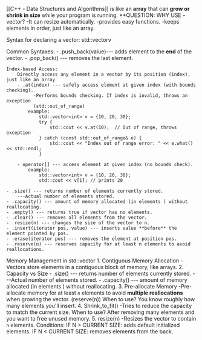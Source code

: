 [[C++ - Data Structures and Algorithms]]
is like an **array** that can **grow or shrink in size** while your program is running.
**QUESTION: WHY USE -vector? 
	-It can resize automatically.
	-provides easy functions.
	-keeps elements in order, just like an array.

Syntax for declaring a vector: std::vector<int>v

Common Syntaxes:
	- .push_back(value)--- adds element to the **end** of the vector.
	- .pop_back() --- removes the last element.

	Index-based Access:
		Directly access any element in a vector by its position (index), just like an array
		- .at(index) --- safely access element at given index (with bounds checking).
			  -Performs bounds checking. If index is invalid, throws an exception
			  (std::out_of_range)
			example:
				std::vector<int> v = {10, 20, 30};
				try {
				    std::cout << v.at(10);  // Out of range, throws exception
				} catch (const std::out_of_range& e) {
				    std::cout << "Index out of range error: " << e.what() << std::endl;
				}
	
		- operator[] --- access element at given index (no bounds check).
			example:
				std::vector<int> v = {10, 20, 30};
				std::cout << v[1]; // prints 20

	- .size() --- returns number of elements currently stored.
		---Actual number of elements stored.
	- .capacity() --- amount of memory allocated (in elements ) without reallocating.
	- .empty() --- returns true if vector has no elements.
	- .clear() --- removes all elements from the vector.
	- .resize(n) --- changes the size of the vector to n.
	- .insert(iterator pos, value) --- inserts value **before** the element pointed by pos.
	- .erase(iterator pos) --- removes the element at position pos.
	- .reserve(n) --- reserves capacity for at least n elements to avoid reallocations.
    
Memory Management in std::vector
	1. Contiguous Memory Allocation
		-Vectors store elements in a contiguous block of memory, like arrays.
	2. Capacity vs Size
		- .size() --- returns number of elements currently stored.
				---Actual number of elements stored.
		- .capacity() --- amount of memory allocated (in elements ) without reallocating.
	3. Pre-allocate Memory
		-Pre-allocate memory for at least `n` elements to avoid **multiple reallocations** when growing the vector. (reserve(n))
		When to use?
			You know roughly how many elements you'll insert.
	4. Shrink_to_fit()
		-Tries to reduce the capacity to match the current size.
		When to use?
			After removing many elements and you want to free unused memory.
	5. resize(n)
		-Resizes the vector to contain `n` elements.
			Conditions:
				IF N > CURRENT SIZE: adds default initialized elements.
				IF N < CURRENT SIZE: removes elements from the back.